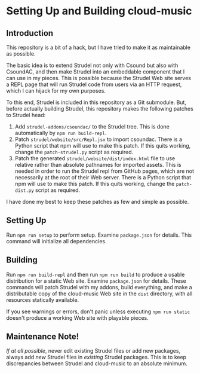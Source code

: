 # Setting Up and Building cloud-music

## Introduction

This repository is a bit of a hack, but I have tried to make it as maintainable 
as possible.

The basic idea is to extend Strudel not only with Csound but also with 
CsoundAC, and then make Strudel into an embeddable component that I can use in 
my pieces. This is possible because the Strudel Web site serves a REPL page 
that will run Strudel code from users via an HTTP request, which I can hijack 
for my own purposes.

To this end, Strudel is included in this repository as a Git submodule. But, 
before actually building Strudel, this repository makes the following patches 
to Strudel head:

 1. Add `strudel-addons/csoundac/` to the Strudel tree. This is done 
    automatically by `npm run build-repl`.
 2. Patch `strudel/website/src/Repl.jsx` to import csoundac. There is a Python 
    script that npm will use to make this patch. If this quits working, 
    change the `patch-strudel.py` script as required.
 3. Patch the generated `strudel/website/dist/index.html` file to use relative 
    rather than absolute pathnames for imported assets. This is needed in 
    order to run the Strudel repl from GitHub pages, which are not necessarily 
    at the root of their Web server. There is a Python script that npm will use 
    to make this patch. If this quits working, change the `patch-dist.py` 
    script as required.
    
I have done my best to keep these patches as few and simple as possible.

## Setting Up

Run `npm run setup` to perform setup. Examine `package.json` for details. This 
command will initialize all dependencies. 

## Building

Run `npm run build-repl` and then run `npm run build` to produce a usable 
distribution for a static Web site. Examine `package.json` for details. These  
commands will patch Strudel with my addons, build everything, and make a 
distributable copy of the cloud-music Web site in the `dist` directory, 
with all resources statically available. 

If you see warnings or errors, don't panic unless executing `npm run static` 
doesn't produce a working Web site with playable pieces.

## Maintenance Note!

_If at all possible_, never edit existing Strudel files or add new packages, 
always add _new_ Strudel files in _existing_ Strudel packages. This is to 
keep discrepancies between Strudel and cloud-music to an absolute minimum.


